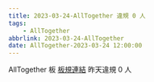 ```yaml
---
title: 2023-03-24-AllTogether 違規 0 人
tags:
    - AllTogether
abbrlink: 2023-03-24-AllTogether
date: AllTogether-2023-03-24 12:00:00
---
```

AllTogether 板 [板規連結](https://www.ptt.cc/bbs/AllTogether/M.1643211430.A.5FB.html)
昨天違規 0 人
